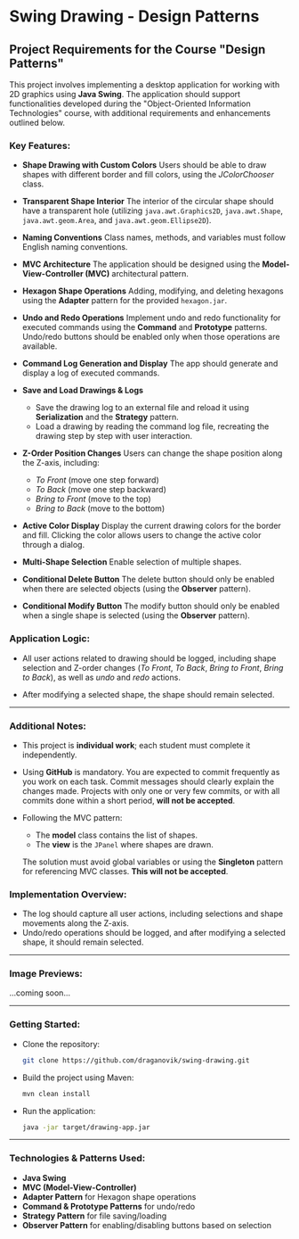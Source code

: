 # Swing Drawing - Design Patterns

## Project Requirements for the Course "Design Patterns"

This project involves implementing a desktop application for working with 2D graphics using **Java Swing**. The application should support functionalities developed during the "Object-Oriented Information Technologies" course, with additional requirements and enhancements outlined below.

### Key Features:

- **Shape Drawing with Custom Colors**
  Users should be able to draw shapes with different border and fill colors, using the _JColorChooser_ class.

- **Transparent Shape Interior**
  The interior of the circular shape should have a transparent hole (utilizing `java.awt.Graphics2D`, `java.awt.Shape`, `java.awt.geom.Area`, and `java.awt.geom.Ellipse2D`).

- **Naming Conventions**
  Class names, methods, and variables must follow English naming conventions.

- **MVC Architecture**
  The application should be designed using the **Model-View-Controller (MVC)** architectural pattern.

- **Hexagon Shape Operations**
  Adding, modifying, and deleting hexagons using the **Adapter** pattern for the provided `hexagon.jar`.

- **Undo and Redo Operations**
  Implement undo and redo functionality for executed commands using the **Command** and **Prototype** patterns. Undo/redo buttons should be enabled only when those operations are available.

- **Command Log Generation and Display**
  The app should generate and display a log of executed commands.

- **Save and Load Drawings & Logs**

  - Save the drawing log to an external file and reload it using **Serialization** and the **Strategy** pattern.
  - Load a drawing by reading the command log file, recreating the drawing step by step with user interaction.

- **Z-Order Position Changes**
  Users can change the shape position along the Z-axis, including:

  - _To Front_ (move one step forward)
  - _To Back_ (move one step backward)
  - _Bring to Front_ (move to the top)
  - _Bring to Back_ (move to the bottom)

- **Active Color Display**
  Display the current drawing colors for the border and fill. Clicking the color allows users to change the active color through a dialog.

- **Multi-Shape Selection**
  Enable selection of multiple shapes.

- **Conditional Delete Button**
  The delete button should only be enabled when there are selected objects (using the **Observer** pattern).

- **Conditional Modify Button**
  The modify button should only be enabled when a single shape is selected (using the **Observer** pattern).

### Application Logic:

- All user actions related to drawing should be logged, including shape selection and Z-order changes (_To Front_, _To Back_, _Bring to Front_, _Bring to Back_), as well as _undo_ and _redo_ actions.

- After modifying a selected shape, the shape should remain selected.

---

### Additional Notes:

- This project is **individual work**; each student must complete it independently.
- Using **GitHub** is mandatory. You are expected to commit frequently as you work on each task. Commit messages should clearly explain the changes made. Projects with only one or very few commits, or with all commits done within a short period, **will not be accepted**.

- Following the MVC pattern:

  - The **model** class contains the list of shapes.
  - The **view** is the `JPanel` where shapes are drawn.

  The solution must avoid global variables or using the **Singleton** pattern for referencing MVC classes. **This will not be accepted**.

### Implementation Overview:

- The log should capture all user actions, including selections and shape movements along the Z-axis.
- Undo/redo operations should be logged, and after modifying a selected shape, it should remain selected.

---

### Image Previews:

...coming soon...

---

### Getting Started:

- Clone the repository:
  ```bash
  git clone https://github.com/draganovik/swing-drawing.git
  ```
- Build the project using Maven:
  ```bash
  mvn clean install
  ```
- Run the application:
  ```bash
  java -jar target/drawing-app.jar
  ```

---

### Technologies & Patterns Used:

- **Java Swing**
- **MVC (Model-View-Controller)**
- **Adapter Pattern** for Hexagon shape operations
- **Command & Prototype Patterns** for undo/redo
- **Strategy Pattern** for file saving/loading
- **Observer Pattern** for enabling/disabling buttons based on selection
